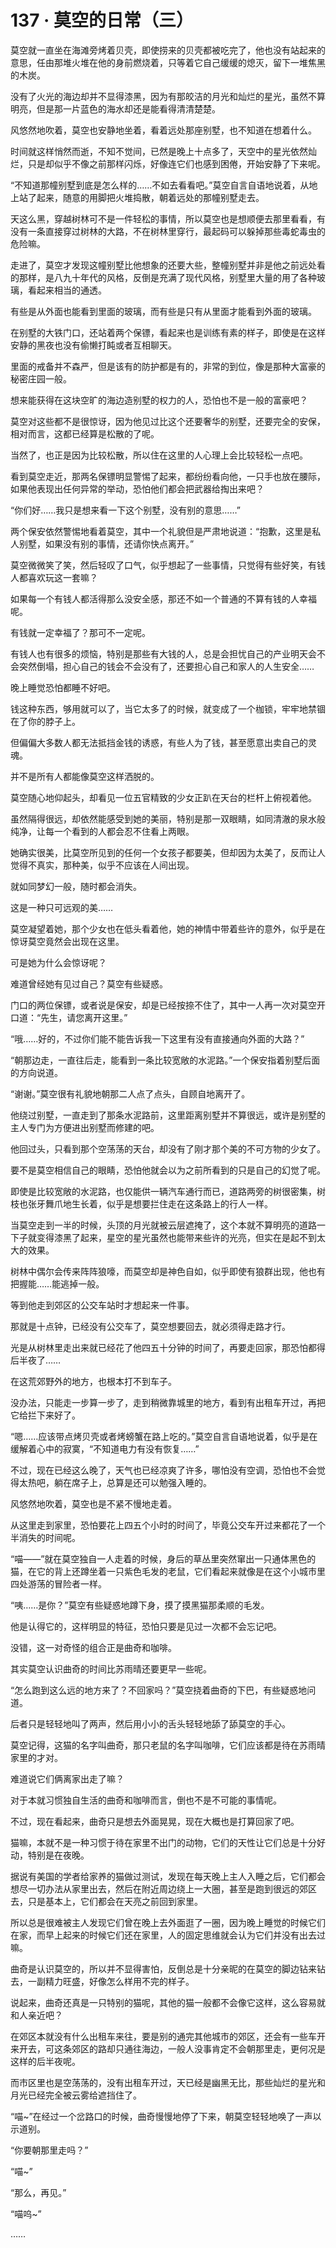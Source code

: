 <link rel="stylesheet" href="../styles/text.css"/>
<h1>137 · 莫空的日常（三）</h1>

莫空就一直坐在海滩旁烤着贝壳，即使捞来的贝壳都被吃完了，他也没有站起来的意思，任由那堆火堆在他的身前燃烧着，只等着它自己缓缓的熄灭，留下一堆焦黑的木炭。

没有了火光的海边却并不显得漆黑，因为有那皎洁的月光和灿烂的星光，虽然不算明亮，但是那一片蓝色的海水却还是能看得清清楚楚。

风悠然地吹着，莫空也安静地坐着，看着远处那座别墅，也不知道在想着什么。

时间就这样悄然而逝，不知不觉间，已然是晚上十点多了，天空中的星光依然灿烂，只是却似乎不像之前那样闪烁，好像连它们也感到困倦，开始安静了下来呢。

“不知道那幢别墅到底是怎么样的……不如去看看吧。”莫空自言自语地说着，从地上站了起来，随意的用脚把火堆捣散，朝着远处的那幢别墅走去。

天这么黑，穿越树林可不是一件轻松的事情，所以莫空也是想顺便去那里看看，有没有一条直接穿过树林的大路，不在树林里穿行，最起码可以躲掉那些毒蛇毒虫的危险嘛。

走进了，莫空才发现这幢别墅比他想象的还要大些，整幢别墅并非是他之前远处看的那样，是八九十年代的风格，反倒是充满了现代风格，别墅里大量的用了各种玻璃，看起来相当的通透。

有些是从外面也能看到里面的玻璃，而有些是只有从里面才能看到外面的玻璃。

在别墅的大铁门口，还站着两个保镖，看起来也是训练有素的样子，即使是在这样安静的黑夜也没有偷懒打盹或者互相聊天。

里面的戒备并不森严，但是该有的防护都是有的，非常的到位，像是那种大富豪的秘密庄园一般。

想来能获得在这块空旷的海边造别墅的权力的人，恐怕也不是一般的富豪吧？

莫空对这些都不是很惊讶，因为他见过比这个还要奢华的别墅，还要完全的安保，相对而言，这都已经算是松散的了呢。

当然了，也正是因为比较松散，所以住在这里的人心理上会比较轻松一点吧。

看到莫空走近，那两名保镖明显警惕了起来，都纷纷看向他，一只手也放在腰际，如果他表现出任何异常的举动，恐怕他们都会把武器给掏出来吧？

“你们好……我只是想来看一下这个别墅，没有别的意思……”

两个保安依然警惕地看着莫空，其中一个礼貌但是严肃地说道：“抱歉，这里是私人别墅，如果没有别的事情，还请你快点离开。”

莫空微微笑了笑，然后轻叹了口气，似乎想起了一些事情，只觉得有些好笑，有钱人都喜欢玩这一套嘛？

如果每一个有钱人都活得那么没安全感，那还不如一个普通的不算有钱的人幸福呢。

有钱就一定幸福了？那可不一定呢。

有钱人也有很多的烦恼，特别是那些有大钱的人，总是会担忧自己的产业明天会不会突然倒塌，担心自己的钱会不会没有了，还要担心自己和家人的人生安全……

晚上睡觉恐怕都睡不好吧。

钱这种东西，够用就可以了，当它太多了的时候，就变成了一个枷锁，牢牢地禁锢在了你的脖子上。

但偏偏大多数人都无法抵挡金钱的诱惑，有些人为了钱，甚至愿意出卖自己的灵魂。

并不是所有人都能像莫空这样洒脱的。

莫空随心地仰起头，却看见一位五官精致的少女正趴在天台的栏杆上俯视着他。

虽然隔得很远，却依然能感受到她的美丽，特别是那一双眼睛，如同清澈的泉水般纯净，让每一个看到的人都会忍不住看上两眼。

她确实很美，比莫空所见到的任何一个女孩子都要美，但却因为太美了，反而让人觉得不真实，那种美，似乎不应该在人间出现。

就如同梦幻一般，随时都会消失。

这是一种只可远观的美……

莫空凝望着她，那个少女也在低头看着他，她的神情中带着些许的意外，似乎是在惊讶莫空竟然会出现在这里。

可是她为什么会惊讶呢？

难道曾经她有见过自己？莫空有些疑惑。

门口的两位保镖，或者说是保安，却是已经按捺不住了，其中一人再一次对莫空开口道：“先生，请您离开这里。”

“哦……好的，不过你们能不能告诉我一下这里有没有直接通向外面的大路？”

“朝那边走，一直往后走，能看到一条比较宽敞的水泥路。”一个保安指着别墅后面的方向说道。

“谢谢。”莫空很有礼貌地朝那二人点了点头，自顾自地离开了。

他绕过别墅，一直走到了那条水泥路前，这里距离别墅并不算很远，或许是别墅的主人专门为方便进出别墅而修建的吧。

他回过头，只看到那个空荡荡的天台，却没有了刚才那个美的不可方物的少女了。

要不是莫空相信自己的眼睛，恐怕他就会以为之前所看到的只是自己的幻觉了呢。

即使是比较宽敞的水泥路，也仅能供一辆汽车通行而已，道路两旁的树很密集，树枝也张牙舞爪地生长着，似乎是想要拦住走在这条路上的行人一样。

当莫空走到一半的时候，头顶的月光就被云层遮掩了，这个本就不算明亮的道路一下子就变得漆黑了起来，星空的星光虽然也能带来些许的光亮，但实在是起不到太大的效果。

树林中偶尔会传来阵阵狼嚎，而莫空却是神色自如，似乎即使有狼群出现，他也有把握能……能逃掉一般。

等到他走到郊区的公交车站时才想起来一件事。

那就是十点钟，已经没有公交车了，莫空想要回去，就必须得走路才行。

光是从树林里走出来就已经花了他四五十分钟的时间了，再要走回家，那恐怕都得后半夜了……

在这荒郊野外的地方，也根本打不到车子。

没办法，只能走一步算一步了，走到稍微靠城里的地方，看到有出租车开过，再把它给拦下来好了。

“嗯……应该带点烤贝壳或者烤螃蟹在路上吃的。”莫空自言自语地说着，似乎是在缓解着心中的寂寞，“不知道电力有没有恢复……”

不过，现在已经这么晚了，天气也已经凉爽了许多，哪怕没有空调，恐怕也不会觉得太热吧，躺在席子上，总算是还可以勉强入睡的。

风悠然地吹着，莫空也是不紧不慢地走着。

从这里走到家里，恐怕要花上四五个小时的时间了，毕竟公交车开过来都花了一个半消失的时间呢。

“喵——”就在莫空独自一人走着的时候，身后的草丛里突然窜出一只通体黑色的猫，在它的背上还蹲坐着一只紫色毛发的老鼠，它们看起来就像是在这个小城市里四处游荡的冒险者一样。

“咦……是你？”莫空有些疑惑地蹲下身，摸了摸黑猫那柔顺的毛发。

他是认得它的，这样明显的特征，恐怕只要是见过一次都不会忘记吧。

没错，这一对奇怪的组合正是曲奇和咖啡。

其实莫空认识曲奇的时间比苏雨晴还要更早一些呢。

“怎么跑到这么远的地方来了？不回家吗？”莫空挠着曲奇的下巴，有些疑惑地问道。

后者只是轻轻地叫了两声，然后用小小的舌头轻轻地舔了舔莫空的手心。

莫空记得，这猫的名字叫曲奇，那只老鼠的名字叫咖啡，它们应该都是待在苏雨晴家里的才对。

难道说它们俩离家出走了嘛？

对于本就习惯独自生活的曲奇和咖啡而言，倒也不是不可能的事情呢。

不过，现在看起来，曲奇只是想去外面晃晃，现在大概也是打算回家了吧。

猫嘛，本就不是一种习惯于待在家里不出门的动物，它们的天性让它们总是十分好动，特别是在夜晚。

据说有美国的学者给家养的猫做过测试，发现在每天晚上主人入睡之后，它们都会想尽一切办法从家里出去，然后在附近周边绕上一大圈，甚至是跑到很远的郊区去，只是基本上，它们都会在天亮之前回到家里。

所以总是很难被主人发现它们曾在晚上去外面逛了一圈，因为晚上睡觉的时候它们在家，而早上起来的时候它们还在家里，人的固定思维就会认为它们并没有出去过嘛。

曲奇是认识莫空的，所以并不显得害怕，反倒总是十分亲昵的在莫空的脚边钻来钻去，一副精力旺盛，好像怎么样用不完的样子。

说起来，曲奇还真是一只特别的猫呢，其他的猫一般都不会像它这样，这么容易就和人亲近吧？

在郊区本就没有什么出租车来往，要是别的通完其他城市的郊区，还会有一些车开来开去，可这条郊区的路却只通往海边，一般人没事肯定不会朝那里走，更何况是这样的后半夜呢。

而市区里也是空荡荡的，没有出租车开过，天已经是幽黑无比，那些灿烂的星光和月光已经完全被云雾给遮挡住了。

“喵\~”在经过一个岔路口的时候，曲奇慢慢地停了下来，朝莫空轻轻地唤了一声以示道别。

“你要朝那里走吗？”

“喵\~”

“那么，再见。”

“喵呜\~”

……
